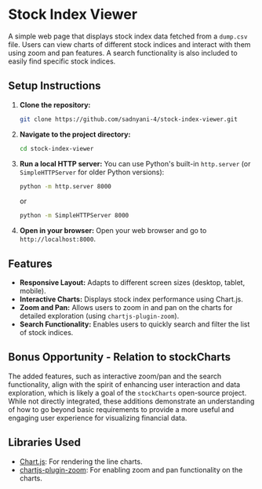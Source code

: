 # Stock Index Viewer

A simple web page that displays stock index data fetched from a `dump.csv` file. Users can view charts of different stock indices and interact with them using zoom and pan features. A search functionality is also included to easily find specific stock indices.

## Setup Instructions

1.  **Clone the repository:**
    ```bash
    git clone https://github.com/sadnyani-4/stock-index-viewer.git
    ```
2.  **Navigate to the project directory:**
    ```bash
    cd stock-index-viewer
    ```
3.  **Run a local HTTP server:** You can use Python's built-in `http.server` (or `SimpleHTTPServer` for older Python versions):
    ```bash
    python -m http.server 8000
    ```
    or
    ```bash
    python -m SimpleHTTPServer 8000
    ```
4.  **Open in your browser:** Open your web browser and go to `http://localhost:8000`.

## Features

- **Responsive Layout:** Adapts to different screen sizes (desktop, tablet, mobile).
- **Interactive Charts:** Displays stock index performance using Chart.js.
- **Zoom and Pan:** Allows users to zoom in and pan on the charts for detailed exploration (using `chartjs-plugin-zoom`).
- **Search Functionality:** Enables users to quickly search and filter the list of stock indices.

## Bonus Opportunity - Relation to stockCharts

The added features, such as interactive zoom/pan and the search functionality, align with the spirit of enhancing user interaction and data exploration, which is likely a goal of the `stockCharts` open-source project. While not directly integrated, these additions demonstrate an understanding of how to go beyond basic requirements to provide a more useful and engaging user experience for visualizing financial data.

## Libraries Used

- [Chart.js](https://www.chartjs.org/): For rendering the line charts.
- [chartjs-plugin-zoom](https://www.npmjs.com/package/chartjs-plugin-zoom): For enabling zoom and pan functionality on the charts.
